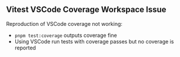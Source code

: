 ## Vitest VSCode Coverage Workspace Issue

Reproduction of VSCode coverage not working:

- `pnpm test:coverage` outputs coverage fine
- Using VSCode run tests with coverage passes but no coverage is reported
